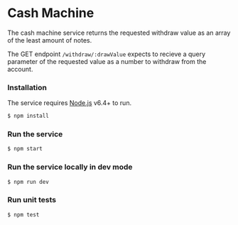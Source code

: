 # Cash Machine

The cash machine service returns the requested withdraw value as an array of the least amount of notes.

The GET endpoint `/withdraw/:drawValue` expects to recieve a query parameter of the requested value as a number to withdraw from the account.



### Installation

The service requires [Node.js](https://nodejs.org/) v6.4+ to run.

```sh
$ npm install
```

### Run the service

```sh
$ npm start
```

### Run the service locally in dev mode

```sh
$ npm run dev
```

### Run unit tests

```sh
$ npm test
```